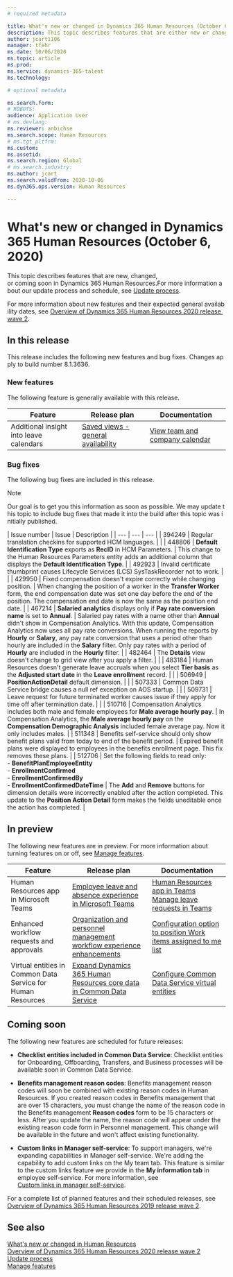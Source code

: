 ```yaml
---
# required metadata

title: What's new or changed in Dynamics 365 Human Resources (October 6, 2020)
description: This topic describes features that are either new or changed in Microsoft Dynamics 365 Human Resources for October 6, 2020.
author: jcart1106
manager: tfehr
ms.date: 10/06/2020
ms.topic: article
ms.prod:
ms.service: dynamics-365-talent
ms.technology:

# optional metadata

ms.search.form:
# ROBOTS:
audience: Application User
# ms.devlang:
ms.reviewer: anbichse
ms.search.scope: Human Resources
# ms.tgt_pltfrm:
ms.custom:
ms.assetid:
ms.search.region: Global
# ms.search.industry:
ms.author: jcart
ms.search.validFrom: 2020-10-06
ms.dyn365.ops.version: Human Resources

---
```


# What's new or changed in Dynamics 365 Human Resources (October 6, 2020)

This topic describes features that are new, changed, or coming soon in Dynamics 365 Human Resources.For more information about our update process and schedule, see [Update process](hr-admin-setup-update-process.md).

For more information about new features and their expected general availability dates, see [Overview of Dynamics 365 Human Resources 2020 release wave 2](https://docs.microsoft.com/dynamics365-release-plan/2020wave2/dynamics365-human-resources/).

## In this release

This release includes the following new features and bug fixes. Changes apply to build number 8.1.3636.

### New features

The following feature is generally available with this release.

| Feature | Release plan | Documentation |
| --- | --- | --- |
| Additional insight into leave calendars | [Saved views - general availability](https://docs.microsoft.com/dynamics365-release-plan/2020wave2/finance-operations/finance-operations-crossapp-capabilities/saved-views--general-availability) | [View team and company calendar](https://docs.microsoft.com/en-us/dynamics365/human-resources/hr-employee-self-service-calendar) |

### Bug fixes

The following bug fixes are included in this release.

>[!NOTE]
>Our goal is to get you this information as soon as possible. We may update this topic to include bug fixes that made it into the build after this topic was initially published.

| Issue number | Issue | Description |
| --- | --- | --- |
| 394249 | Regular translation checkins for supported HCM languages. |  |
| 448806 | **Default Identification Type** exports as **RecID** in HCM Parameters. | This change to the Human Resources Parameters entity adds an additional column that displays the **Default Identification Type**. |
| 492923 | Invalid certificate thumbprint causes Lifecycle Services (LCS) SysTaskRecorder not to work. |  |
| 429950 | Fixed compensation doesn't expire correctly while changing position. | When changing the position of a worker in the **Transfer Worker** form, the end compensation date was set one day before the end of the position. The compensation end date is now the same as the position end date. |
| 467214 | **Salaried analytics** displays only if **Pay rate conversion name** is set to **Annual**. | Salaried pay rates with a name other than **Annual** didn't show in Compensation Analytics. With this update, Compensation Analytics now uses all pay rate conversions. When running the reports by **Hourly** or **Salary**, any pay rate conversion that uses a period other than hourly are included in the **Salary** filter. Only pay rates with a period of **Hourly** are included in the **Hourly** filter. |
| 482464 | The **Details** view doesn't change to grid view after you apply a filter. |  |
| 483184 | Human Resources doesn't generate leave accruals when you select **Tier basis** as the **Adjusted start date** in the **Leave enrollment** record. |  |
| 506949 | **PositionActionDetail** default dimension. |  |
| 507333 | Common Data Service bridge causes a null ref exception on AOS startup. |  |
| 509731 | Leave request for future terminated worker causes issue if they apply for time off after termination date. |  |
| 510716 | Compensation Analytics includes both male and female employees for **Male average hourly pay**. | In Compensation Analytics, the **Male average hourly pay** on the **Compensation Demographic Analysis** included female average pay. Now it only includes males. |
| 511348 | Benefits self-service should only show benefit plans valid from today to end of the benefit period. | Expired benefit plans were displayed to employees in the benefits enrollment page. This fix removes these plans. |
| 512706 | Set the following fields to read only:<br>- **BenefitPlanEmployeeEntity**<br>- **EnrollmentConfirmed**<br>- **EnrollmentConfirmedBy**<br>- **EnrollmentConfirmedDateTime** | The **Add** and **Remove** buttons for dimension details were incorrectly enabled after the action completed. This update to the **Position Action Detail** form makes the fields uneditable once the action has completed. |

## In preview

The following new features are in preview. For more information about turning features on or off, see [Manage features](hr-admin-manage-features.md).

| Feature | Release plan | Documentation |
| --- | --- | --- |
| Human Resources app in Microsoft Teams | [Employee leave and absence experience in Microsoft Teams](https://docs.microsoft.com/dynamics365-release-plan/2020wave1/dynamics365-human-resources/employee-leave-absence-experience-teams) | [Human Resources app in Teams](https://go.microsoft.com/fwlink/?linkid=2127841)<br>[Manage leave requests in Teams](hr-teams-leave-app.md) |
| Enhanced workflow requests and approvals | [Organization and personnel management workflow experience enhancements](https://docs.microsoft.com/dynamics365-release-plan/2020wave2/human-resources/dynamics365-human-resources/organization-personnel-management-workflow-experience-enhancements) | [Configuration option to position Work items assigned to me list](https://docs.microsoft.com/dynamics365/human-resources/hr-whats-new-2020-09-03#configuration-option-to-position-work-items-assigned-to-me-list-477004) |
| Virtual entities in Common Data Service for Human Resources | [Expand Dynamics 365 Human Resources core data in Common Data Service](https://docs.microsoft.com/dynamics365-release-plan/2020wave2/human-resources/dynamics365-human-resources/expand-dynamics-365-human-resources-core-data-common-data-service) | [Configure Common Data Service virtual entities](https://docs.microsoft.com/en-us/dynamics365/human-resources/hr-admin-integration-common-data-service-virtual-entities) |

## Coming soon

The following new features are scheduled for future releases:

- **Checklist entities included in Common Data Service**: Checklist entities for Onboarding, Offboarding, Transfers, and Business processes will be available soon in Common Data Service.

- **Benefits management reason codes**: Benefits management reason codes will soon be combined with existing reason codes in Human Resources. If you created reason codes in Benefits management that are over 15 characters, you must change the name of the reason code in the Benefits management **Reason codes** form to be 15 characters or less. After you update the name, the reason code will appear under the existing reason code form in Personnel management. This change will be available in the future and won't affect existing functionality.

- **Custom links in Manager self-service**: To support managers, we're expanding capabilities in Manager self-service. We're adding the capability to add custom links on the My team tab. This feature is similar to the custom links feature we provide in the **My information tab** in employee self-service. For more information, see [Custom links in manager self-service](https://docs.microsoft.com/dynamics365-release-plan/2020wave2/human-resources/dynamics365-human-resources/custom-links-manager-self-service).

For a complete list of planned features and their scheduled releases, see [Overview of Dynamics 365 Human Resources 2019 release wave 2](https://docs.microsoft.com/dynamics365-release-plan/2019wave2/dynamics365-human-resources/).

## See also

[What's new or changed in Human Resources](hr-admin-whats-new.md)</br>
[Overview of Dynamics 365 Human Resources 2020 release wave 2](https://docs.microsoft.com/dynamics365-release-plan/2020wave2/dynamics365-human-resources/)</br>
[Update process](hr-admin-setup-update-process.md)</br>
[Manage features](hr-admin-manage-features.md)